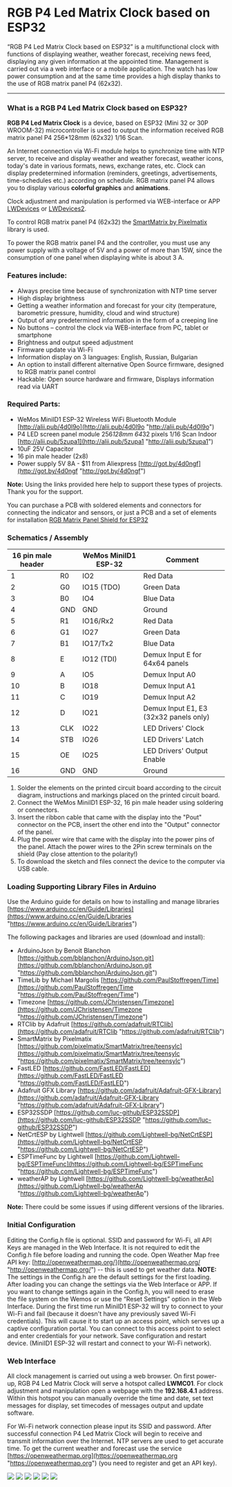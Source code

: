 # RGB P4 Led Matrix Clock  based on ESP32
“RGB P4 Led Matrix Clock  based on ESP32” is a multifunctional clock with functions of displaying weather, weather forecast, receiving news feed, displaying any given information at the appointed time. Management is carried out via a web interface or a mobile application. The watch has low power consumption and at the same time provides a high display thanks to the use of RGB matrix panel P4 (62x32).

------------
### What is a RGB P4 Led Matrix Clock  based on ESP32?
**RGB P4 Led Matrix Clock** is a device, based on ESP32 (Mini 32 or 30P WROOM-32) microcontroller is used to output the information received RGB matrix panel P4 256*128mm (62x32) 1/16 Scan.

An Internet connection via Wi-Fi module helps to synchronize time with NTP server, to receive and display weather and weather forecast, weather icons, today's date in various formats, news, exchange rates, etc. Clock can display predetermined information (reminders, greetings, advertisements, time-schedules etc.) according on schedule.
RGB matrix panel P4 allows you to display various **colorful graphics** and **animations**.

Clock adjustment and manipulation is performed via WEB-interface or APP [LWDevices](https://play.google.com/store/apps/details?id=eu.ledlightwell.lwdevices "LWDevices") or [LWDevices2](https://play.google.com/store/apps/details?id=eu.ledlightwell.lwdevices2 "LWDevices2").

To control RGB matrix panel P4 (62x32) the [SmartMatrix by Pixelmatix](https://github.com/pixelmatix/SmartMatrix/tree/teensylc "SmartMatrix by Pixelmatix") library is used.

To power the RGB matrix panel P4 and the controller, you must use any power supply with a voltage of 5V and a power of more than 15W, since the consumption of one panel when displaying white is about 3 A.

### Features include:
- Always precise time because of synchronization with NTP time server
- High display brightness 
- Getting a weather information and forecast for your city (temperature, barometric pressure, humidity, cloud and wind structure) 
- Output of any predetermined information in the form of a creeping line
- No buttons – control the clock via WEB-interface from PC, tablet or smartphone
- Brightness and output speed adjustment
- Firmware update via Wi-Fi
- Information display on 3 languages: English, Russian, Bulgarian
- An option to install different alternative Open Source firmware, designed to RGB matrix panel control
- Hackable: Open source hardware and firmware, Displays information read via UART

### Required Parts:
- WeMos MiniID1 ESP-32 Wireless WiFi Bluetooth Module [http://alii.pub/4d0l9o](http://alii.pub/4d0l9o "http://alii.pub/4d0l9o") 
- P4 LED screen panel module 256*128mm 64*32 pixels 1/16 Scan Indoor [http://alii.pub/5zupa1](http://alii.pub/5zupa1 "http://alii.pub/5zupa1")
- 10uF 25V Capacitor
- 16 pin male header (2x8)
- Power supply 5V 8A - $11 from Aliexpress [http://got.by/4d0ngf](http://got.by/4d0ngf "http://got.by/4d0ngf")

**Note:** Using the links provided here help to support these types of projects. Thank you for the support.

You can purchase a PCB with soldered elements and connectors for connecting the indicator and sensors, or just a PCB and a set of elements for installation [RGB Matrix Panel Shield for ESP32](https://diy-led.eu/product/rgb-matrix-panel-shield-for-esp32/ "RGB Matrix Panel Shield for ESP32")

### Schematics / Assembly
| 16 pin male header  |   | WeMos MiniID1 ESP-32  |  Comment |
| ------------ | ------------ | ------------ | ------------ |
| 1  | R0  | IO2  | Red Data  |
| 2  | G0  |  IO15 (TDO) | Green Data   |
| 3  |  B0 |  IO4 | Blue Data  |
| 4  | GND  |GND   | Ground  |
| 5  |  R1 |  IO16/Rx2 | Red Data  |
|  6 | G1  | IO27  | Green Data   |
|  7 | B1  | IO17/Tx2  | Blue Data  |
| 8  | E  | IO12 (TDI)  | Demux Input E for 64x64 panels  |
|9   | A  |  IO5 | Demux Input A0  |
|10   | B  | IO18  | Demux Input A1  |
| 11  | C  |  IO19 | Demux Input A2  |
|  12 | D  | IO21  | Demux Input E1, E3 (32x32 panels only)  |
|  13 | CLK  |IO22   | LED Drivers' Clock  |
|  14 | STB  | IO26  | LED Drivers' Latch  |
|  15 | OE  |  IO25 | LED Drivers' Output Enable  |
|  16 | GND  |  GND | Ground  |

1. Solder the elements on the printed circuit board according to the circuit diagram, instructions and markings placed on the printed circuit board.
2. Connect the WeMos MiniID1 ESP-32, 16 pin male header using soldering or connectors.
3. Insert the ribbon cable that came with the display into the "Pout" connector on the PCB, insert the other end into the "Output" connector of the panel.
4. Plug the power wire that came with the display into the power pins of the panel. Attach the power wires to the 2Pin screw terminals on the shield (Pay close attention to the polarity!)
5. To download the sketch and files connect the device to the computer via USB cable.

### Loading Supporting Library Files in Arduino
Use the Arduino guide for details on how to installing and manage libraries [https://www.arduino.cc/en/Guide/Libraries](https://www.arduino.cc/en/Guide/Libraries "https://www.arduino.cc/en/Guide/Libraries") 

The following packages and libraries are used (download and install):
- ArduinoJson by Benoit Blanchon [https://github.com/bblanchon/ArduinoJson.git](https://github.com/bblanchon/ArduinoJson.git "https://github.com/bblanchon/ArduinoJson.git")
- TimeLib by Michael Margolis [https://github.com/PaulStoffregen/Time](https://github.com/PaulStoffregen/Time "https://github.com/PaulStoffregen/Time") 
- Timezone [https://github.com/JChristensen/Timezone](https://github.com/JChristensen/Timezone "https://github.com/JChristensen/Timezone")
- RTClib by Adafruit [https://github.com/adafruit/RTClib](https://github.com/adafruit/RTClib "https://github.com/adafruit/RTClib") 
- SmartMatrix by Pixelmatix [https://github.com/pixelmatix/SmartMatrix/tree/teensylc](https://github.com/pixelmatix/SmartMatrix/tree/teensylc "https://github.com/pixelmatix/SmartMatrix/tree/teensylc")
- FastLED  [https://github.com/FastLED/FastLED](https://github.com/FastLED/FastLED "https://github.com/FastLED/FastLED")
- Adafruit GFX Library [https://github.com/adafruit/Adafruit-GFX-Library](https://github.com/adafruit/Adafruit-GFX-Library "https://github.com/adafruit/Adafruit-GFX-Library")
- ESP32SSDP [https://github.com/luc-github/ESP32SSDP](https://github.com/luc-github/ESP32SSDP "https://github.com/luc-github/ESP32SSDP")
- NetCrtESP by Lightwell [https://github.com/Lightwell-bg/NetCrtESP](https://github.com/Lightwell-bg/NetCrtESP "https://github.com/Lightwell-bg/NetCrtESP")
- ESPTimeFunc by Lightwell [https://github.com/Lightwell-bg/ESPTimeFunc](https://github.com/Lightwell-bg/ESPTimeFunc "https://github.com/Lightwell-bg/ESPTimeFunc")
- weatherAP by Lightwell [https://github.com/Lightwell-bg/weatherAp](https://github.com/Lightwell-bg/weatherAp "https://github.com/Lightwell-bg/weatherAp")

**Note:** There could be some issues if using different versions of the libraries.

### Initial Configuration
Editing the Config.h file is optional. SSID and password for Wi-Fi, all API Keys are managed in the Web Interface. It is not required to edit the Config.h file before loading and running the code.
Open Weather Map free API key: [http://openweathermap.org/](http://openweathermap.org/ "http://openweathermap.org/")  -- this is used to get weather data.
**NOTE:** The settings in the Config.h are the default settings for the first loading. After loading you can change the settings via the Web Interface or APP. If you want to change settings again in the Config.h, you will need to erase the file system on the Wemos or use the “Reset Settings” option in the Web Interface.
During the first time run MiniID1 ESP-32 will try to connect to your Wi-Fi and fail (because it doesn't have any previously saved Wi-Fi credentials). This will cause it to start up an access point, which serves up a captive configuration portal.
You can connect to this access point to select and enter credentials for your network. Save configuration and restart device. (MiniID1 ESP-32 will restart and connect to your Wi-Fi network).

### Web Interface
All clock management is carried out using a web browser.  On first power-up, RGB P4 Led Matrix Clock will serve a hotspot called **LWMC01**. For clock adjustment and manipulation open a webpage with the **192.168.4.1** address. Within this hotspot you can manually override the time and date, set text messages for display, set timecodes of messages output and update software.

For Wi-Fi network connection please input its SSID and password.  After successful connection P4 Led Matrix Clock will begin to receive and transmit information over the Internet. NTP servers are used to get accurate time. To get the current weather and forecast use the service [https://openweathermap.org](https://openweathermap.org "https://openweathermap.org") (you need to register and get an API key).

![](https://github.com/Lightwell-bg/LWClock/blob/master/images/web-int-01.png)
![](https://github.com/Lightwell-bg/LWClock/blob/master/images/web-int-02.png)
![](https://github.com/Lightwell-bg/LWClock/blob/master/images/web-int-03.png)
![](https://github.com/Lightwell-bg/LWClock/blob/master/images/web-int-04.png)
![](https://github.com/Lightwell-bg/LWClock/blob/master/images/web-int-05.png)
![](https://github.com/Lightwell-bg/LWClock/blob/master/images/web-int-06.png)

